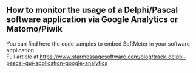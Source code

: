 ## How to monitor the usage of a Delphi/Pascal software application via Google Analytics or Matomo/Piwik

You can find here the code samples to embed SoftMeter in your software application.  
Full article at https://www.starmessagesoftware.com/blog/track-delphi-pascal-gui-application-google-analytics
